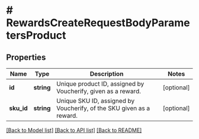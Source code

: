# # RewardsCreateRequestBodyParametersProduct

## Properties

Name | Type | Description | Notes
------------ | ------------- | ------------- | -------------
**id** | **string** | Unique product ID, assigned by Voucherify, given as a reward. | [optional]
**sku_id** | **string** | Unique SKU ID, assigned by Voucherify, of the SKU given as a reward. | [optional]

[[Back to Model list]](../../README.md#models) [[Back to API list]](../../README.md#endpoints) [[Back to README]](../../README.md)
